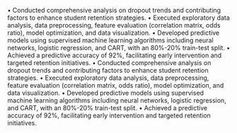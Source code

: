 • Conducted comprehensive analysis on dropout trends and contributing factors to enhance student retention strategies.
• Executed exploratory data analysis, data preprocessing, feature evaluation (correlation matrix, odds ratio), model optimization, and data visualization.
• Developed predictive models using supervised machine learning algorithms including neural networks, logistic regression, and CART, with an 80%-20% train-test split.
• Achieved a predictive accuracy of 92%, facilitating early intervention and targeted retention initiatives.
• Conducted comprehensive analysis on dropout trends and contributing factors to enhance student retention strategies.
 • Executed exploratory data analysis, data preprocessing, feature evaluation (correlation matrix, odds ratio), model optimization, and data visualization.
 • Developed predictive models using supervised machine learning algorithms including neural networks, logistic regression, and CART, with an 80%-20% train-test split. • Achieved a predictive accuracy of 92%, facilitating early intervention and targeted retention initiatives.
